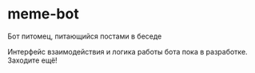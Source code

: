 # meme-bot
 Бот питомец, питающийся постами в беседе

 Интерфейс взаимодействия и логика работы бота пока в разработке. Заходите ещё!

